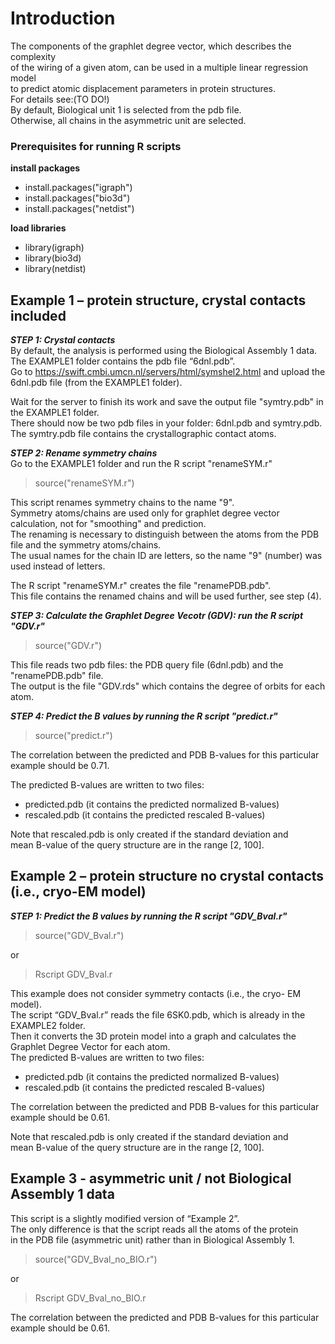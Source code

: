 # **Introduction**  
The components of the graphlet degree vector, which describes the complexity<br> 
of the wiring of a given atom, can be used in a multiple linear regression model <br>
to predict atomic displacement parameters in protein structures. <br>
For details see:(TO DO!)<br>
By default, Biological unit 1 is selected from the pdb file.  <br>
Otherwise, all chains in the asymmetric unit are selected. <br> 

### **Prerequisites for running R scripts**  

**install packages**  
* install.packages("igraph")  
* install.packages("bio3d")  
* install.packages("netdist")  

**load libraries**  
* library(igraph)  
* library(bio3d)  
* library(netdist)  

## **Example 1 – protein structure, crystal contacts included**  

**_STEP 1: Crystal contacts_**  
By default, the analysis is performed using the Biological Assembly 1 data.
The EXAMPLE1 folder contains the pdb file “6dnl.pdb”.  
Go to https://swift.cmbi.umcn.nl/servers/html/symshel2.html and upload the 6dnl.pdb file (from the EXAMPLE1 folder).  

Wait for the server to finish its work and save the output file "symtry.pdb" in the EXAMPLE1 folder.   
There should now be two pdb files in your folder: 6dnl.pdb and symtry.pdb.   
The symtry.pdb file contains the crystallographic contact atoms.  

**_STEP 2: Rename symmetry chains_**     
Go to the EXAMPLE1 folder and run the R script "renameSYM.r"  
>source("renameSYM.r")    

This script renames symmetry chains to the name "9".   
Symmetry atoms/chains are used only for graphlet degree vector calculation, not for "smoothing" and prediction.  
The renaming is necessary to distinguish between the atoms from the PDB file and the symmetry atoms/chains.  
The usual names for the chain ID are letters, so the name "9" (number) was used instead of letters.  

The R script "renameSYM.r" creates the file "renamePDB.pdb".   
This file contains the renamed chains and will be used further, see step (4).  

**_STEP 3: Calculate the Graphlet Degree Vecotr (GDV): run the R script "GDV.r"_**    
>source("GDV.r")  

This file reads two pdb files: the PDB query file (6dnl.pdb) and the "renamePDB.pdb" file.  
The output is the file "GDV.rds" which contains the degree of orbits for each atom.  

**_STEP 4: Predict the B values by running the R script "predict.r"_**  
>source("predict.r")  

The correlation between the predicted and PDB B-values for this particular example should be 0.71.<br>

The predicted B-values are written to two files:  
* predicted.pdb (it contains the predicted normalized B-values)  
* rescaled.pdb (it contains the predicted rescaled B-values)  

Note that rescaled.pdb is only created if the standard deviation and <br>
mean B-value of the query structure are in the range [2, 100].

## **Example 2 – protein structure no crystal contacts (i.e., cryo-EM model)**

**_STEP 1: Predict the B values by running the R script "GDV_Bval.r"_**  

> source("GDV_Bval.r")

or  

> Rscript GDV_Bval.r 

This example does not consider symmetry contacts (i.e., the cryo- EM model).  
The script “GDV_Bval.r” reads the file 6SK0.pdb, which is already in the EXAMPLE2 folder.  
Then it converts the 3D protein model into a graph and calculates the Graphlet Degree Vector for each atom.  
The predicted B-values are written to two files:  
* predicted.pdb (it contains the predicted normalized B-values)  
* rescaled.pdb (it contains the predicted rescaled B-values)

The correlation between the predicted and PDB B-values for this particular example should be 0.61.<br>
   
Note that rescaled.pdb is only created if the standard deviation and  
mean B-value of the query structure are in the range [2, 100].  

## **Example 3 -  asymmetric unit / not  Biological Assembly 1 data**
This script is a slightly modified version of “Example 2”.  
The only difference is that the script reads all the atoms of the protein   
in the PDB file (asymmetric unit) rather than in Biological Assembly 1.   


> source("GDV_Bval_no_BIO.r")

or  

> Rscript GDV_Bval_no_BIO.r

The correlation between the predicted and PDB B-values for this particular example should be 0.61.<br>
